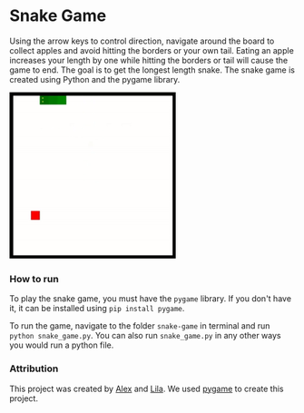 # Snake Game

Using the arrow keys to control direction, navigate around the board to collect apples and avoid hitting the borders or your own tail. Eating an apple increases your length by one while hitting the borders or tail will cause the game to end. The goal is to get the longest length snake. The snake game is created using Python and the pygame library.

![](snake_game_gif.gif)

### How to run

To play the snake game, you must have the `pygame` library. If you don't have it, it can be installed using `pip install pygame`.

To run the game, navigate to the folder `snake-game` in terminal and run `python snake_game.py`. You can also run `snake_game.py` in any other ways you would run a python file.

### Attribution

This project was created by [Alex](https://github.com/a-matsoukas) and [Lila](https://github.com/ls-olin). We used [pygame](https://www.pygame.org) to create this project.
